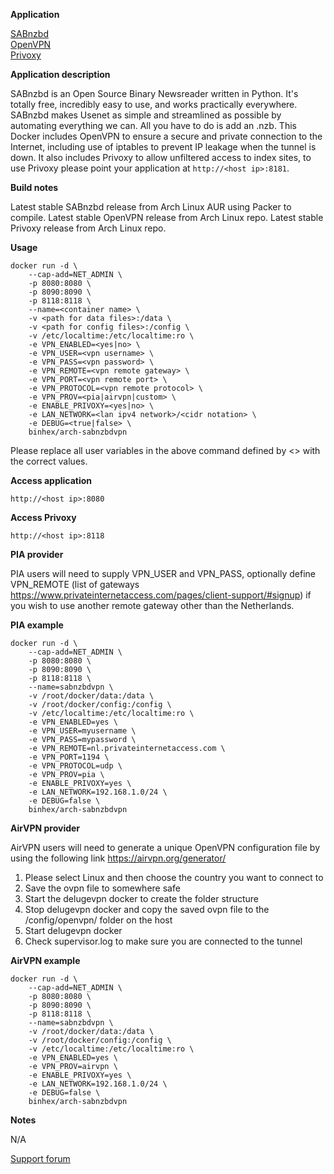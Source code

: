 **Application**

[SABnzbd](http://sabnzbd.org/)  
[OpenVPN](https://openvpn.net/)  
[Privoxy](http://www.privoxy.org/)

**Application description**

SABnzbd is an Open Source Binary Newsreader written in Python. It's totally free, incredibly easy to use, and works practically everywhere. SABnzbd makes Usenet as simple and streamlined as possible by automating everything we can. All you have to do is add an .nzb. This Docker includes OpenVPN to ensure a secure and private connection to the Internet, including use of iptables to prevent IP leakage when the tunnel is down. It also includes Privoxy to allow unfiltered access to index sites, to use Privoxy please point your application at `http://<host ip>:8181`.

**Build notes**

Latest stable SABnzbd release from Arch Linux AUR using Packer to compile.
Latest stable OpenVPN release from Arch Linux repo.
Latest stable Privoxy release from Arch Linux repo.

**Usage**
```
docker run -d \
	--cap-add=NET_ADMIN \
	-p 8080:8080 \
	-p 8090:8090 \
	-p 8118:8118 \
	--name=<container name> \
	-v <path for data files>:/data \
	-v <path for config files>:/config \
	-v /etc/localtime:/etc/localtime:ro \
	-e VPN_ENABLED=<yes|no> \
	-e VPN_USER=<vpn username> \
	-e VPN_PASS=<vpn password> \
	-e VPN_REMOTE=<vpn remote gateway> \
	-e VPN_PORT=<vpn remote port> \
	-e VPN_PROTOCOL=<vpn remote protocol> \
	-e VPN_PROV=<pia|airvpn|custom> \
	-e ENABLE_PRIVOXY=<yes|no> \
	-e LAN_NETWORK=<lan ipv4 network>/<cidr notation> \
	-e DEBUG=<true|false> \
	binhex/arch-sabnzbdvpn
```

Please replace all user variables in the above command defined by <> with the correct values.

**Access application**

`http://<host ip>:8080`

**Access Privoxy**

`http://<host ip>:8118`

**PIA provider**

PIA users will need to supply VPN_USER and VPN_PASS, optionally define VPN_REMOTE 
(list of gateways https://www.privateinternetaccess.com/pages/client-support/#signup) 
if you wish to use another remote gateway other than the Netherlands.

**PIA example**
```
docker run -d \
	--cap-add=NET_ADMIN \
	-p 8080:8080 \
	-p 8090:8090 \
	-p 8118:8118 \
	--name=sabnzbdvpn \
	-v /root/docker/data:/data \
	-v /root/docker/config:/config \
	-v /etc/localtime:/etc/localtime:ro \
	-e VPN_ENABLED=yes \
	-e VPN_USER=myusername \
	-e VPN_PASS=mypassword \
	-e VPN_REMOTE=nl.privateinternetaccess.com \
	-e VPN_PORT=1194 \
	-e VPN_PROTOCOL=udp \
	-e VPN_PROV=pia \
	-e ENABLE_PRIVOXY=yes \
	-e LAN_NETWORK=192.168.1.0/24 \
	-e DEBUG=false \
	binhex/arch-sabnzbdvpn
```

**AirVPN provider**

AirVPN users will need to generate a unique OpenVPN configuration
file by using the following link https://airvpn.org/generator/

1. Please select Linux and then choose the country you want to connect to
2. Save the ovpn file to somewhere safe
3. Start the delugevpn docker to create the folder structure
4. Stop delugevpn docker and copy the saved ovpn file to the /config/openvpn/ folder on the host
5. Start delugevpn docker
6. Check supervisor.log to make sure you are connected to the tunnel

**AirVPN example**
```
docker run -d \
	--cap-add=NET_ADMIN \
	-p 8080:8080 \
	-p 8090:8090 \
	-p 8118:8118 \
	--name=sabnzbdvpn \
	-v /root/docker/data:/data \
	-v /root/docker/config:/config \
	-v /etc/localtime:/etc/localtime:ro \
	-e VPN_ENABLED=yes \
	-e VPN_PROV=airvpn \
	-e ENABLE_PRIVOXY=yes \
	-e LAN_NETWORK=192.168.1.0/24 \
	-e DEBUG=false \
	binhex/arch-sabnzbdvpn
```

**Notes**

N/A

[Support forum](http://lime-technology.com/forum/index.php?topic=45822.0)